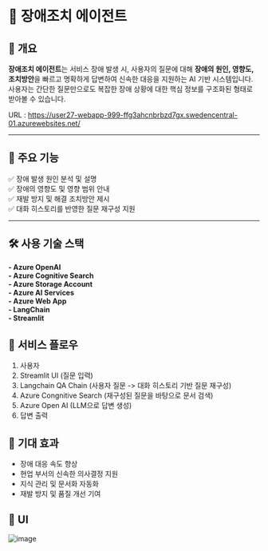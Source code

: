 # 🤖 장애조치 에이전트

## 📌 개요

**장애조치 에이전트**는 서비스 장애 발생 시, 사용자의 질문에 대해 **장애의 원인, 영향도, 조치방안**을 빠르고 명확하게 답변하여 신속한 대응을 지원하는 AI 기반 시스템입니다.  
사용자는 간단한 질문만으로도 복잡한 장애 상황에 대한 핵심 정보를 구조화된 형태로 받아볼 수 있습니다.

URL : https://user27-webapp-999-ffg3ahcnbrbzd7gx.swedencentral-01.azurewebsites.net/

---

## 🚀 주요 기능

✅ 장애 발생 원인 분석 및 설명  
✅ 장애의 영향도 및 영향 범위 안내  
✅ 재발 방지 및 해결 조치방안 제시  
✅ 대화 히스토리를 반영한 질문 재구성 지원  

---

## 🛠 사용 기술 스택

 **- Azure OpenAI**  
 **- Azure Cognitive Search**  
 **- Azure Storage Account**   
 **- Azure AI Services**  
 **- Azure Web App**     
 **- LangChain**   
 **- Streamlit**   

## 🔗 서비스 플로우
 1. 사용자
 2. Streamlit UI (질문 입력)
 3. Langchain QA Chain (사용자 질문 -> 대화 히스토리 기반 질문 재구성) 
 4. Azure Congnitive Search (재구성된 질문을 바탕으로 문서 검색)
 5. Azure Open AI (LLM으로 답변 생성)
 6. 답변 출력

## 🎯 기대 효과

- 장애 대응 속도 향상
- 현업 부서의 신속한 의사결정 지원
- 지식 관리 및 문서화 자동화
- 재발 방지 및 품질 개선 기여

## 🎨 UI
![image](https://github.com/user-attachments/assets/fc2602ef-db83-4c8b-9b58-bcee8efe4120)
